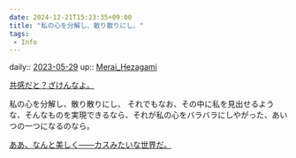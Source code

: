 ```yaml
---
date: 2024-12-21T15:23:35+09:00
title: "私の心を分解し、散り散りにし、"
tags:
 - Info
---
```


daily:: [2023-05-29](/Daily_Note/2023-05-29.md)
up:: [Merai_Hezagami](../Bar/Novel/Nacaria/Merai_Hezagami.md)

[共感だと？ざけんなよ。](共感だと？ざけんなよ。.md)

私の心を分解し、散り散りにし、
それでもなお、その中に私を見出せるような、そんなものを実現できるなら、それが私の心をバラバラにしやがった、あいつの一つになるのなら。

[ああ、なんと美しく――カスみたいな世界だ。](ああ、なんと美しく――カスみたいな世界だ。.md)